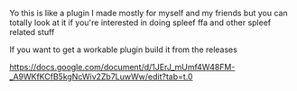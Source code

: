 Yo this is like a plugin I made mostly for myself and my friends but you can totally look at it if you're interested in doing spleef ffa and other spleef related stuff

If you want to get a workable plugin build it from the releases

https://docs.google.com/document/d/1JErJ_mUmf4W48FM-_A9WKfKCfB5kgNcWiv2Zb7LuwWw/edit?tab=t.0
